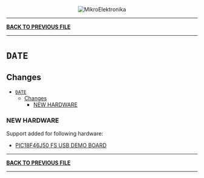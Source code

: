 <p align="center">
  <img src="http://www.mikroe.com/img/designs/beta/logo_small.png?raw=true" alt="MikroElektronika"/>
</p>

---

**[BACK TO PREVIOUS FILE](../changelog.md)**

---

# `DATE`

## Changes

- [`DATE`](#date)
  - [Changes](#changes)
    - [NEW HARDWARE](#new-hardware)

### NEW HARDWARE

Support added for following hardware:

+ [PIC18F46J50 FS USB DEMO BOARD](https://www.microchip.com/en-us/development-tool/MA180024)

---

**[BACK TO PREVIOUS FILE](../changelog.md)**

---
